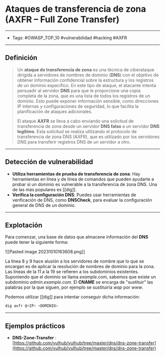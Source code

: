 # Ataques de transferencia de zona (AXFR – Full Zone Transfer)

***

* Tags: #OWASP\_TOP\_10 #vulnerabilidad #hacking #AXFR

***

## Definición

> Un **ataque de transferencia de zona** es una técnica de ciberataque dirigida a servidores de nombres de dominio (**DNS**) con el objetivo de obtener información confidencial sobre la estructura y los registros de un dominio específico. En este tipo de ataque, el atacante intenta persuadir al servidor **DNS** para que le proporcione una copia completa de la zona, que es una lista de todos los registros de un dominio. Esto puede exponer información sensible, como direcciones IP internas y configuraciones de seguridad, lo que facilita la planificación de ataques adicionales.
>
> El ataque **AXFR** se lleva a cabo enviando una solicitud de transferencia de zona desde un servidor **DNS falso** a un servidor **DNS legítimo**. Esta solicitud se realiza utilizando el protocolo de transferencia de zona DNS (AXFR), que es utilizado por los servidores DNS para transferir registros DNS de un servidor a otro.

***

## Detección de vulnerabilidad

* **Utiliza herramientas de prueba de transferencia de zona**: Hay herramientas en línea y de línea de comandos que pueden ayudarte a probar si un dominio es vulnerable a la transferencia de zona DNS. Una de las más populares es \[\[dig]].
* **Verifica la configuración DNS**: Puedes usar herramientas de verificación de DNS, como **DNSCheck**, para evaluar la configuración general de DNS de un dominio.

***

## Explotación

Para comenzar, una base de datos que almacene información del **DNS** puede tener la siguiente forma:

!\[\[Pasted image 20231010163608.png]]

La línea 8 y 9 hace alusión a los servidores de nombre que lo que se encargan es de aplicar la resolución de nombres de dominio para la zona. Las líneas de la 11 a la 19 se refieren a los subdominios existentes. Suponiendo que el dominio se llama _example.com_, sabemos que existe un subdominio _admin.example.com_. El **CNAME** se encarga de "sustituir" las palabras por la que siguen, por ejemplo se sustituiría _wap_ por _www_.

Podemos utilizar \[\[dig]] para intentar conseguir dicha información:

```bash
dig axfr @<IP> <DOMINIO>
```

***

## Ejemplos prácticos

* **DNS-Zone-Transfer** : [https://github.com/vulhub/vulhub/tree/master/dns/dns-zone-transfer](https://github.com/vulhub/vulhub/tree/master/dns/dns-zone-transfer)
